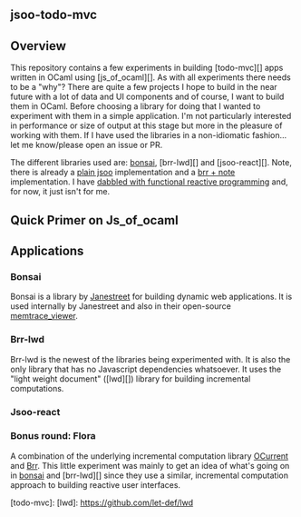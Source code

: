 jsoo-todo-mvc
-------------

## Overview

This repository contains a few experiments in building [todo-mvc][] apps written in OCaml using [js_of_ocaml][]. As with all experiments there needs to be a "why"? There are quite a few projects I hope to build in the near future with a lot of data and UI components and of course, I want to build them in OCaml. Before choosing a library for doing that I wanted to experiment with them in a simple application. I'm not particularly interested in performance or size of output at this stage but more in the pleasure of working with them. If I have used the libraries in a non-idiomatic fashion... let me know/please open an issue or PR.

The different libraries used are: [bonsai][], [brr-lwd][] and [jsoo-react][]. Note, there is already a [plain jsoo]() implementation and a [brr + note]() implementation. I have [dabbled with functional reactive programming]() and, for now, it just isn't for me.

## Quick Primer on Js_of_ocaml

## Applications

### Bonsai

Bonsai is a library by [Janestreet](https://www.janestreet.com/) for building dynamic web applications. It is used internally by Janestreet and also in their open-source [memtrace_viewer](https://github.com/janestreet/memtrace_viewer).  

### Brr-lwd

Brr-lwd is the newest of the libraries being experimented with. It is also the only library that has no Javascript dependencies whatsoever. It uses the "light weight document" ([lwd][]) library for building incremental computations.

### Jsoo-react

### Bonus round: Flora

A combination of the underlying incremental computation library [OCurrent]() and [Brr](). This little experiment was mainly to get an idea of what's going on in [bonsai][] and [brr-lwd][] since they use a similar, incremental computation approach to building reactive user interfaces.


[bonsai]: https://github.com/janestreet/bonsai
[todo-mvc]:
[lwd]: https://github.com/let-def/lwd